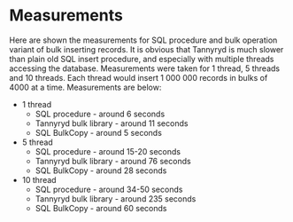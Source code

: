 # Measurements
Here are shown the measurements for SQL procedure and bulk operation variant of bulk inserting records.
It is obvious that Tannyryd is much slower than plain old SQL insert procedure, and especially with multiple threads accessing the database.
Measurements were taken for 1 thread, 5 threads and 10 threads.
Each thread would insert 1 000 000 records in bulks of 4000 at a time.
Measurements are below:
- 1 thread
  - SQL procedure - around 6 seconds
  - Tannyryd bulk library - around 11 seconds
  - SQL BulkCopy - around 5 seconds
- 5 thread
  - SQL procedure - around 15-20 seconds
  - Tannyryd bulk library - around 76 seconds
  - SQL BulkCopy - around 28 seconds
- 10 thread
  - SQL procedure - around 34-50 seconds
  - Tannyryd bulk library - around 235 seconds
  - SQL BulkCopy - around 60 seconds
